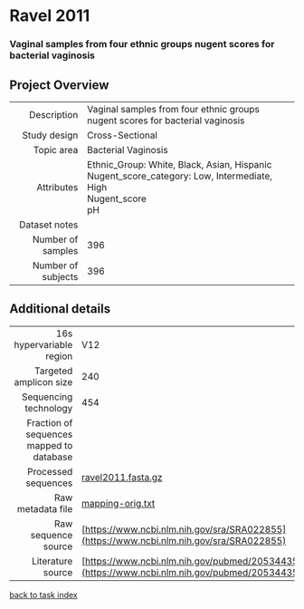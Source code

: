 # Ravel 2011

### Vaginal samples from four ethnic groups nugent scores for bacterial vaginosis

## Project Overview

|  |  |
| -------------: |-------------|
| Description      | Vaginal samples from four ethnic groups nugent scores for bacterial vaginosis |
| Study design | Cross-Sectional |
| Topic area | Bacterial Vaginosis|
| Attributes | Ethnic_Group: White, Black, Asian, Hispanic<br/> Nugent_score_category: Low, Intermediate, High<br/> Nugent_score<br/> pH|
| Dataset notes | |
| Number of samples | 396|
| Number of subjects | 396|

## Additional details

|  |  |
| -------------: |-------------|
| 16s hypervariable region | V12 |
| Targeted amplicon size | 240 |
| Sequencing technology | 454 |
| Fraction of sequences mapped to database |  |
| Processed sequences | [ravel2011.fasta.gz](https://s3.us-east-2.amazonaws.com/knights-lab/public/MLRepo/fasta/ravel2011.fasta.gz) |
| Raw metadata file | [mapping-orig.txt](./datasets/ravel/mapping-orig.txt) |
| Raw sequence source | [https://www.ncbi.nlm.nih.gov/sra/SRA022855](https://www.ncbi.nlm.nih.gov/sra/SRA022855) |
| Literature source | [https://www.ncbi.nlm.nih.gov/pubmed/20534435](https://www.ncbi.nlm.nih.gov/pubmed/20534435) |

[back to task index](../README.md)